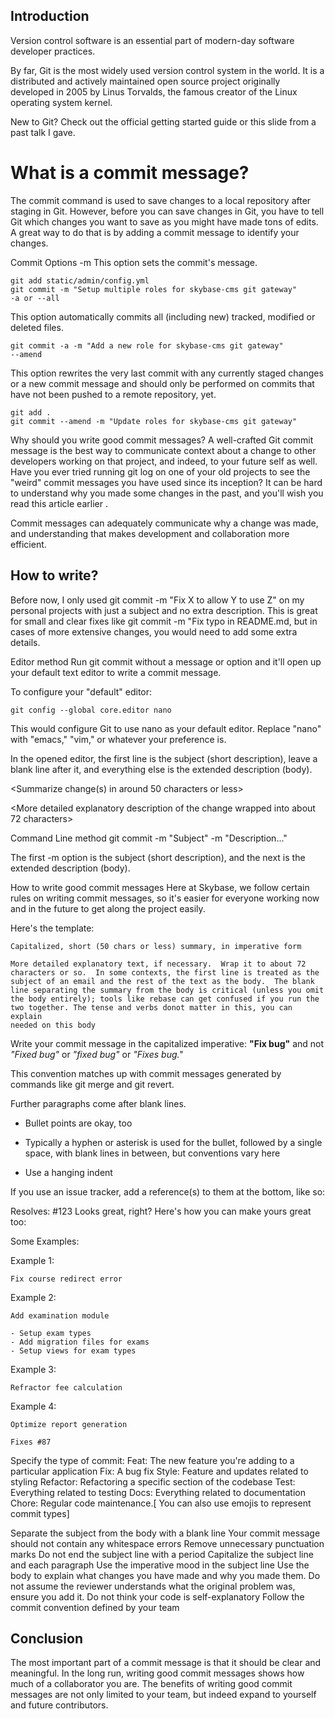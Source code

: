## Introduction
Version control software is an essential part of modern-day software developer practices.

By far, Git is the most widely used version control system in the world. It is a distributed and actively maintained open source project originally developed in 2005 by Linus Torvalds, the famous creator of the Linux operating system kernel.

New to Git? Check out the official getting started guide or this slide from a past talk I gave.

# What is a commit message?
The commit command is used to save changes to a local repository after staging in Git. However, before you can save changes in Git, you have to tell Git which changes you want to save as you might have made tons of edits. A great way to do that is by adding a commit message to identify your changes.

Commit Options
    -m
This option sets the commit's message.

    git add static/admin/config.yml
    git commit -m "Setup multiple roles for skybase-cms git gateway"
    -a or --all

This option automatically commits all (including new) tracked, modified or deleted files.

    git commit -a -m "Add a new role for skybase-cms git gateway"
    --amend

This option rewrites the very last commit with any currently staged changes or a new commit message and should only be performed on commits that have not been pushed to a remote repository, yet.

    git add .
    git commit --amend -m "Update roles for skybase-cms git gateway"

Why should you write good commit messages?
A well-crafted Git commit message is the best way to communicate context about a change to other developers working on that project, and indeed, to your future self as well.
Have you ever tried running git log on one of your old projects to see the "weird" commit messages you have used since its inception? It can be hard to understand why you made some changes in the past, and you'll wish you read this article earlier .

Commit messages can adequately communicate why a change was made, and understanding that makes development and collaboration more efficient.

## How to write?
Before now, I only used git commit -m "Fix X to allow Y to use Z" on my personal projects with just a subject and no extra description. This is great for small and clear fixes like git commit -m "Fix typo in README.md, but in cases of more extensive changes, you would need to add some extra details.

Editor method
Run git commit without a message or option and it'll open up your default text editor to write a commit message.

To configure your "default" editor:

    git config --global core.editor nano

This would configure Git to use nano as your default editor. Replace "nano" with "emacs," "vim," or whatever your preference is.

In the opened editor, the first line is the subject (short description), leave a blank line after it, and everything else is the extended description (body).

<Summarize change(s) in around 50 characters or less>

<More detailed explanatory description of the change wrapped into about 72
characters>

Command Line method
    git commit -m "Subject" -m "Description..."

The first -m option is the subject (short description), and the next is the extended description (body).

How to write good commit messages
Here at Skybase, we follow certain rules on writing commit messages, so it's easier for everyone working now and in the future to get along the project easily.


Here's the template:

    Capitalized, short (50 chars or less) summary, in imperative form

    More detailed explanatory text, if necessary.  Wrap it to about 72
    characters or so.  In some contexts, the first line is treated as the
    subject of an email and the rest of the text as the body.  The blank
    line separating the summary from the body is critical (unless you omit
    the body entirely); tools like rebase can get confused if you run the
    two together. The tense and verbs donot matter in this, you can explain
    needed on this body

Write your commit message in the capitalized imperative: **"Fix bug"** and not *"Fixed bug"* or *"fixed bug"*
or *"Fixes bug."* 

This convention matches up with commit messages generated
by commands like git merge and git revert.

Further paragraphs come after blank lines.

- Bullet points are okay, too

- Typically a hyphen or asterisk is used for the bullet, followed by a
  single space, with blank lines in between, but conventions vary here

- Use a hanging indent

If you use an issue tracker, add a reference(s) to them at the bottom,
like so:

Resolves: #123
Looks great, right? Here's how you can make yours great too:


Some Examples: 

Example 1:

    Fix course redirect error


Example 2:

    Add examination module

    - Setup exam types
    - Add migration files for exams
    - Setup views for exam types

Example 3:

    Refractor fee calculation

Example 4:

    Optimize report generation

    Fixes #87


Specify the type of commit:
Feat: The new feature you're adding to a particular application
Fix: A bug fix
Style: Feature and updates related to styling
Refactor: Refactoring a specific section of the codebase
Test: Everything related to testing
Docs: Everything related to documentation
Chore: Regular code maintenance.[ You can also use emojis to represent commit types]

Separate the subject from the body with a blank line
Your commit message should not contain any whitespace errors
Remove unnecessary punctuation marks
Do not end the subject line with a period
Capitalize the subject line and each paragraph
Use the imperative mood in the subject line
Use the body to explain what changes you have made and why you made them.
Do not assume the reviewer understands what the original problem was, ensure you add it.
Do not think your code is self-explanatory
Follow the commit convention defined by your team

## Conclusion

The most important part of a commit message is that it should be clear and meaningful. In the long run, writing good commit messages shows how much of a collaborator you are. The benefits of writing good commit messages are not only limited to your team, but indeed expand to yourself and future contributors.
